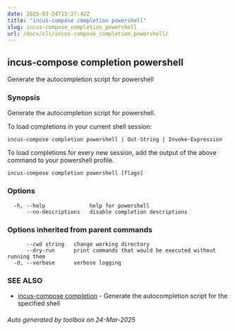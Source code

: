 ```yaml
---
date: 2025-03-24T15:27:42Z
title: "incus-compose completion powershell"
slug: incus-compose_completion_powershell
url: /docs/cli/incus-compose_completion_powershell/
---
```

## incus-compose completion powershell

Generate the autocompletion script for powershell

### Synopsis

Generate the autocompletion script for powershell.

To load completions in your current shell session:

	incus-compose completion powershell | Out-String | Invoke-Expression

To load completions for every new session, add the output of the above command
to your powershell profile.


```
incus-compose completion powershell [flags]
```

### Options

```
  -h, --help              help for powershell
      --no-descriptions   disable completion descriptions
```

### Options inherited from parent commands

```
      --cwd string   change working directory
      --dry-run      print commands that would be executed without running them
  -d, --verbose      verbose logging
```

### SEE ALSO

* [incus-compose completion](incus-compose/docs/cli/incus-compose_completion/)	 - Generate the autocompletion script for the specified shell

###### Auto generated by toolbox on 24-Mar-2025

